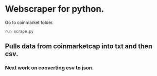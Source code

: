 # Webscraper for python.

Go to coinmarket folder.

`run scrape.py`

## Pulls data from coinmarketcap into txt and then csv.

### Next work on converting csv to json.
